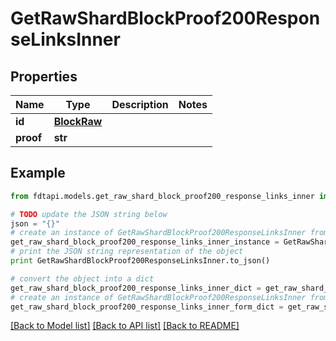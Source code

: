 # GetRawShardBlockProof200ResponseLinksInner


## Properties
Name | Type | Description | Notes
------------ | ------------- | ------------- | -------------
**id** | [**BlockRaw**](BlockRaw.md) |  | 
**proof** | **str** |  | 

## Example

```python
from fdtapi.models.get_raw_shard_block_proof200_response_links_inner import GetRawShardBlockProof200ResponseLinksInner

# TODO update the JSON string below
json = "{}"
# create an instance of GetRawShardBlockProof200ResponseLinksInner from a JSON string
get_raw_shard_block_proof200_response_links_inner_instance = GetRawShardBlockProof200ResponseLinksInner.from_json(json)
# print the JSON string representation of the object
print GetRawShardBlockProof200ResponseLinksInner.to_json()

# convert the object into a dict
get_raw_shard_block_proof200_response_links_inner_dict = get_raw_shard_block_proof200_response_links_inner_instance.to_dict()
# create an instance of GetRawShardBlockProof200ResponseLinksInner from a dict
get_raw_shard_block_proof200_response_links_inner_form_dict = get_raw_shard_block_proof200_response_links_inner.from_dict(get_raw_shard_block_proof200_response_links_inner_dict)
```
[[Back to Model list]](../README.md#documentation-for-models) [[Back to API list]](../README.md#documentation-for-api-endpoints) [[Back to README]](../README.md)


